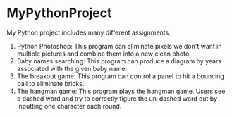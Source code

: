 # MyPythonProject
My Python project includes many different assignments.
1. Python Photoshop: This program can eliminate pixels we don't want in multiple pictures and combine them into a new clean photo.
2. Baby names searching: This program can produce a diagram by years associated with the given baby name.
3. The breakout game: This program can control a panel to hit a bouncing ball to eliminate bricks.
4. The hangman game: This program plays the hangman game. Users see a dashed word and try to correctly figure the un-dashed word out by inputting one character each round.
